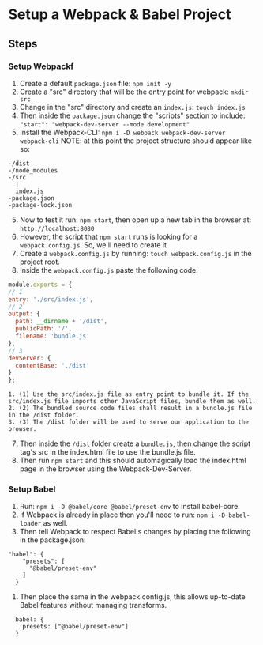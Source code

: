 # Setup a Webpack & Babel Project


## Steps
### Setup Webpackf
1. Create a default ```package.json``` file: ```npm init -y```
2. Create a "src" directory that will be the entry point for webpack: ```mkdir src```
  1. Change in the "src" directory and create an ```index.js```: ```touch index.js```
3. Then inside the ```package.json``` change the "scripts" section to include: ```"start": "webpack-dev-server --mode development"```
4. Install the Webpack-CLI: ```npm i -D webpack webpack-dev-server webpack-cli```
NOTE: at this point the project structure should appear like so: 
```
-/dist
-/node_modules
-/src
  |
  index.js
-package.json
-package-lock.json
```
5. Now to test it run: ```npm start```, then open up a new tab in the browser at: ```http://localhost:8080```
  1. However, the script that ```npm start``` runs is looking for a ```webpack.config.js```. So, we'll need to create it
6. Create a ```webpack.config.js``` by running: ```touch webpack.config.js``` in the project root.
  1. Inside the ```webpack.config.js``` paste the following code:
  ```javascript
  module.exports = {
  // 1
  entry: './src/index.js',
  // 2
  output: {
    path: __dirname + '/dist',
    publicPath: '/',
    filename: 'bundle.js'
  },
  // 3
  devServer: {
    contentBase: './dist'
  }
};
```
    1. (1) Use the src/index.js file as entry point to bundle it. If the src/index.js file imports other JavaScript files, bundle them as well.
    2. (2) The bundled source code files shall result in a bundle.js file in the /dist folder.
    3. (3) The /dist folder will be used to serve our application to the browser.
7. Then inside the ```/dist``` folder create a ```bundle.js```, then change the script tag's src in the index.html file to use the bundle.js file.
  1. Then run ```npm start``` and this should automagically load the index.html page in the browser using the Webpack-Dev-Server.
### Setup Babel
1. Run: ```npm i -D @babel/core @babel/preset-env``` to install babel-core.
  1. If Webpack is already in place then you'll need to run: ```npm i -D babel-loader``` as well.
2. Then tell Webpack to respect Babel's changes by placing the following in the package.json:
```
"babel": {
    "presets": [
      "@babel/preset-env"
    ]
  }
  ```
  1. Then place the same in the webpack.config.js, this allows up-to-date Babel features without managing transforms.
  ```
    babel: {
      presets: ["@babel/preset-env"]
    }
  ```
